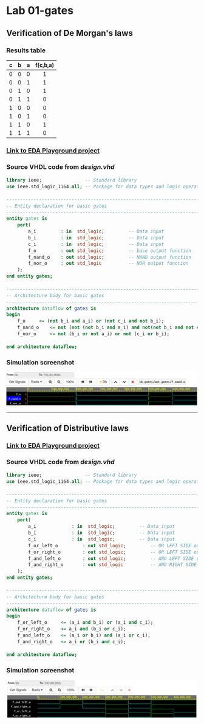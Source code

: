 # Lab 01-gates
## Verification of De Morgan's laws

### Results table
| **c** | **b** |**a** | **f(c,b,a)** 
| :-: | :-: | :-: | :-:  
| 0 | 0 | 0 | 1 
| 0 | 0 | 1 | 1 
| 0 | 1 | 0 | 1 
| 0 | 1 | 1 | 0 
| 1 | 0 | 0 | 0 
| 1 | 0 | 1 | 0 
| 1 | 1 | 0 | 1 
| 1 | 1 | 1 | 0 

### [Link to EDA Playground project](https://www.edaplayground.com/x/QVNQ)

### Source VHDL code from ___design.vhd___
```VHDL
library ieee;                -- Standard library
use ieee.std_logic_1164.all; -- Package for data types and logic operations

------------------------------------------------------------------------
-- Entity declaration for basic gates
------------------------------------------------------------------------
entity gates is
    port(
        a_i    		: in  std_logic;         -- Data input
        b_i    		: in  std_logic;         -- Data input
        c_i    		: in  std_logic;         -- Data input
        f_o  		: out std_logic;         -- base output function
        f_nand_o 	: out std_logic;         -- NAND output function
        f_nor_o 	: out std_logic          -- NOR output function
    );
end entity gates;

------------------------------------------------------------------------
-- Architecture body for basic gates
------------------------------------------------------------------------
architecture dataflow of gates is
begin		   
    f_o 	<= (not b_i and a_i) or (not c_i and not b_i);
    f_nand_o 	<= not (not (not b_i and a_i) and not(not b_i and not c_i)); 
    f_nor_o 	<= not (b_i or not a_i) or not (c_i or b_i);
    
end architecture dataflow;
```

### Simulation screenshot
![Verification of De Morgan's laws screenshot](src/de_morgans_laws_simulation.png)

---
## Verification of Distributive laws

### [Link to EDA Playground project](https://www.edaplayground.com/x/9yRR)

### Source VHDL code from ___design.vhd___
```VHDL
library ieee;                -- Standard library
use ieee.std_logic_1164.all; -- Package for data types and logic operations

------------------------------------------------------------------------
-- Entity declaration for basic gates
------------------------------------------------------------------------
entity gates is
    port(
        a_i    			: in  std_logic;         -- Data input
        b_i    			: in  std_logic;         -- Data input
        c_i    			: in  std_logic;         -- Data input
        f_or_left_o 		: out std_logic;         -- OR LEFT SIDE output function
        f_or_right_o 		: out std_logic;         -- OR LEFT SIDE output function
        f_and_left_o		: out std_logic;         -- AND LEFT SIDE output function
        f_and_right_o		: out std_logic          -- AND RIGHT SIDE output function
    );
end entity gates;

------------------------------------------------------------------------
-- Architecture body for basic gates
------------------------------------------------------------------------
architecture dataflow of gates is
begin
    f_or_left_o		<= (a_i and b_i) or (a_i and c_i);
    f_or_right_o 	<= a_i and (b_i or c_i);
    f_and_left_o	<= (a_i or b_i) and (a_i or c_i);
    f_and_right_o	<= a_i or (b_i and c_i);

end architecture dataflow;

```

### Simulation screenshot
![Verification of Distributive laws screenshot](src/distributive_laws_simulation.png)
